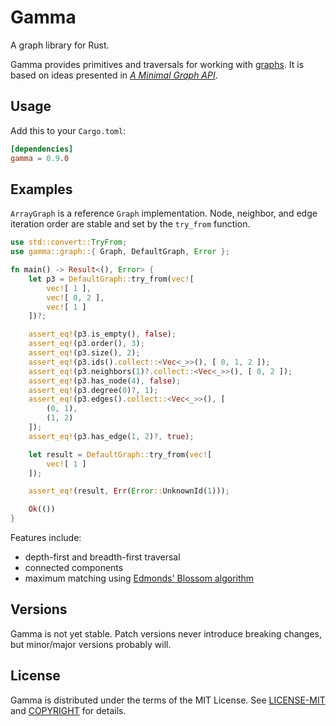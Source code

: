 # Gamma

A graph library for Rust.

Gamma provides primitives and traversals for working with [graphs](https://en.wikipedia.org/wiki/Graph_theory). It is based on ideas presented in *[A Minimal Graph API](https://depth-first.com/articles/2020/01/06/a-minimal-graph-api/)*.

## Usage

Add this to your `Cargo.toml`:

```toml
[dependencies]
gamma = 0.9.0
```

## Examples

`ArrayGraph` is a reference `Graph` implementation. Node, neighbor, and
edge iteration order are stable and set by the `try_from` function.

```rust
use std::convert::TryFrom;
use gamma::graph::{ Graph, DefaultGraph, Error };

fn main() -> Result<(), Error> {
    let p3 = DefaultGraph::try_from(vec![
        vec![ 1 ],
        vec![ 0, 2 ],
        vec![ 1 ]
    ])?;

    assert_eq!(p3.is_empty(), false);
    assert_eq!(p3.order(), 3);
    assert_eq!(p3.size(), 2);
    assert_eq!(p3.ids().collect::<Vec<_>>(), [ 0, 1, 2 ]);
    assert_eq!(p3.neighbors(1)?.collect::<Vec<_>>(), [ 0, 2 ]);
    assert_eq!(p3.has_node(4), false);
    assert_eq!(p3.degree(0)?, 1);
    assert_eq!(p3.edges().collect::<Vec<_>>(), [
        (0, 1),
        (1, 2)
    ]);
    assert_eq!(p3.has_edge(1, 2)?, true);

    let result = DefaultGraph::try_from(vec![
        vec![ 1 ]
    ]);

    assert_eq!(result, Err(Error::UnknownId(1)));

    Ok(())
}
```

Features include:

- depth-first and breadth-first traversal
- connected components
- maximum matching using [Edmonds' Blossom algorithm](https://depth-first.com/articles/2020/09/28/edmonds-blossom-algorithm-part-1-cast-of-characters/)

## Versions

Gamma is not yet stable. Patch versions never introduce breaking changes, but minor/major versions probably will.

## License

Gamma is distributed under the terms of the MIT License. See
[LICENSE-MIT](LICENSE-MIT) and [COPYRIGHT](COPYRIGHT) for details.